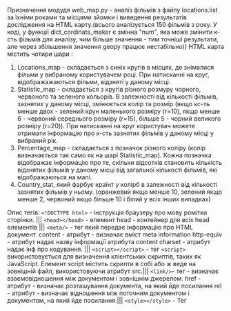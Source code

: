 Призначення модудя web_map.py - аналіз фільмів з файлу locations.list
за їхніми роками та місцями зйомки i виведення результатів 
дослідження на HTML карту.(всього аналізується 150 фільмів з року.
У коді, у функції dict_cordinats_maker є змінна "num", 
яка може змінити к-сть фільмів для аналізу, чим більше значення - 
тим точніші результати, але через збільшення значення geopy працює
нестабільно)) HTML карта містить чотири шари :
1. Locations_map - складається з синіх кругів в місцях, 
   де знімалися фільми у вибраному користувачем році. При натисканні
   на круг, відображажаються фільми, відзняті у даному місці.
2. Statistic_map - складається з кругів різного розмуру
   чорного, червоного та зеленого кольорів.
   В залежності від кількості фільмів, зазнятих у
   даному місці, змінюється колір та розмір (якщо кс-ть менше двох - 
   зелений крун маленького розміру (r=10), якщо менше 6 - червоний
   середнього розміру (r=15), більше 5 - чорний великого розміру 
   (r=20)). При натисканні на круг користувач можете отримати 
   інформацію про к-сть зазнятих фільмів у даному місці у вибраний
   рік.
3. Percentage_map - складається з позначок різного коліру
   (колір визначається так само як на шарі Statistic_map). 
   Кожна позначка відображає інформацію про те, скільки відсотків 
   становить кількість відзнятих фільмів у даному місці від
   загальної кількості фільмів, які відображаються на мапі.
4. Country_stat, який фарбує країнт у колірб в залежності від
   кількості зазнятих фільмів у ньому. (оранжевий якщо менше 10,
   зелений якщо менше 2, червоний якщо більше 10 і білий у всіх
   інших випадках)
   
Опис тегів:
```<!DOCTYPE html>``` - інструкція браузеру про мову ромітки сторінки. |||
```<head></head>``` - елемент head - контейнер для всіх head елементів |||
```<meta/>``` - тег який передає інформацію про HTML документ. 
        content - атрибут - визначає вміст meta information
        http-equiv - атрибут надає назву інформації атрибута content
        charset - атрибут надає інф про кодування. |||
```<script></script>``` - тег ```<script>``` використовується для 
                    визначення 
                    клієнтських скриптів, таких як JavaScript.
                    Елемент script містить скрипти в собі або 
                    ж веде на зовнішній файл, 
                    використовуючи атрибут src.|||
```<link/>```- тег - визначає взаємовідношення між документом і 
                зовнішнім джерелом.
          href - атрибут - визначає розташування документа, 
                 на який йде посилання
          rel - атрибут - визначає відношення між поточним документом 
                          і документом, на який йде посилання.|||
```<style></style>``` - Тег <style> використовується для визначення 
                  інформації про стилі HTML документа.
                  В елементі style Ви вказуєте як HTML елементи 
                  повинні відображатися в браузері.
                  Обов'язковий атрибут type визначає контент 
                  елемента style.
                  Елемент <style> завжди знаходиться в шапці документа.|||
```<body></body>``` - тег який використовується для визначення тіла 
                      сторінки. Він містить у собі увесь контент HTML 
                      сторінки.|||           
```<div></div>``` - створює блок(контейнер) певної області документа.
              атрибути:
              class - Визначає ім'я класу для елемента|||

Отож модуль дає змогу зробити кристувачеві висновок, у якому місті,
в країні чи на якому континенті кіноіндустрія була найбільш успішною
у даному році.